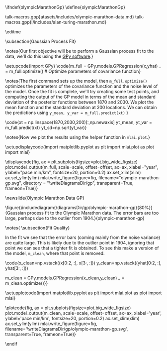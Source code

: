 \ifndef{olympicMarathonGp}
\define{olympicMarathonGp}

talk-macros.gpp}atasets/includes/olympic-marathon-data.md}
talk-macros.gpp}l/includes/alan-turing-marathon.md}

\editme

\subsection{Gaussian Process Fit}

\notes{Our first objective will be to perform a Gaussian process fit to the data, we'll do this using the [GPy software](https://github.com/SheffieldML/GPy).}

\setupcode{import GPy}
\code{m_full = GPy.models.GPRegression(x,yhat)
_ = m_full.optimize() # Optimize parameters of covariance function}

\notes{The first command sets up the model, then `m_full.optimize()`
optimizes the parameters of the covariance function and the noise level of the model. Once the fit is complete, we'll try creating some test points, and computing the output of the GP model in terms of the mean and standard deviation of the posterior functions between 1870 and 2030. We plot the mean function and the standard deviation at 200 locations. We can obtain the predictions using
`y_mean, y_var = m_full.predict(xt)`
}

\code{xt = np.linspace(1870,2030,200)[:,np.newaxis]
yt_mean, yt_var = m_full.predict(xt)
yt_sd=np.sqrt(yt_var)}

\notes{Now we plot the results using the helper function in `mlai.plot`.}

\setupdisplaycode{import matplotlib.pyplot as plt
import mlai.plot as plot
import mlai}

\displaycode{fig, ax = plt.subplots(figsize=plot.big_wide_figsize)
plot.model_output(m_full, scale=scale, offset=offset, ax=ax, xlabel="year", ylabel="pace min/km", fontsize=20, portion=0.2)
ax.set_xlim(xlim)
ax.set_ylim(ylim)
mlai.write_figure(figure=fig,
                  filename="olympic-marathon-gp.svg", 
                  directory = "\writeDiagramsDir/gp",
                  transparent=True, frameon=True)}

\newslide{Olympic Marathon Data GP}

\figure{\includediagram{\diagramsDir/gp/olympic-marathon-gp}{80%}}{Gaussian process fit to the Olympic Marathon data. The error bars are too large, perhaps due to the outlier from 1904.}{olympic-marathon-gp}


\notes{
\subsection{Fit Quality}

In the fit we see that the error bars (coming mainly from the noise variance) are quite large. This is likely due to the outlier point in 1904, ignoring that point we can see that a tighter fit is obtained. To see this make a version of the model, ```m_clean```, where that point is removed. 

\code{x_clean=np.vstack((x[0:2, :], x[3:, :]))
y_clean=np.vstack((yhat[0:2, :], yhat[3:, :]))

m_clean = GPy.models.GPRegression(x_clean,y_clean)
_ = m_clean.optimize()}}

\setupplotcode{import matplotlib.pyplot as plt
import mlai.plot as plot
import mlai}

\plotcode{fig, ax = plt.subplots(figsize=plot.big_wide_figsize)
plot.model_output(m_clean, scale=scale, offset=offset, ax=ax, xlabel='year', ylabel='pace min/km', fontsize=20, portion=0.2)
ax.set_xlim(xlim)
ax.set_ylim(ylim)
mlai.write_figure(figure=fig,
                  filename='\writeDiagramsDir/gp/olympic-marathon-gp.svg', 
                  transparent=True, frameon=True)}

\endif
